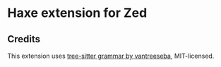 # Haxe extension for Zed

## Credits

This extension uses
[tree-sitter grammar by vantreeseba](https://github.com/vantreeseba/tree-sitter-haxe),
MIT-licensed.
